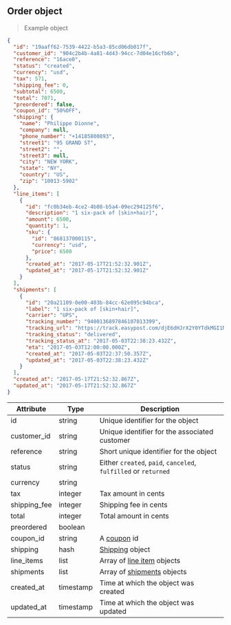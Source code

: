 ## Order object

> Example object

```json
{
  "id": "19aaff62-7539-4422-b5a3-85cd06db017f",
  "customer_id": "904c2b4b-4a81-4d43-94cc-7d04e16cfb6b",
  "reference": "16ace0",
  "status": "created",
  "currency": "usd",
  "tax": 571,
  "shipping_fee": 0,
  "subtotal": 6500,
  "total": 7071,
  "preordered": false,
  "coupon_id": "50%OFF",
  "shipping": {
    "name": "Philippe Dionne",
    "company": null,
    "phone_number": "+14185800893",
    "street1": "95 GRAND ST",
    "street2": "",
    "street3": null,
    "city": "NEW YORK",
    "state": "NY",
    "country": "US",
    "zip": "10013-5902"
  },
  "line_items": [
    {
      "id": "fc0b34eb-4ce2-4b08-b5a4-09ec294125f6",
      "description": "1 six-pack of [skin+hair]",
      "amount": 6500,
      "quantity": 1,
      "sku": {
        "id": "868137000115",
        "currency": "usd",
        "price": 6500
      },
      "created_at": "2017-05-17T21:52:32.901Z",
      "updated_at": "2017-05-17T21:52:32.901Z"
    }
  ],
  "shipments": [
    {
      "id": "20a21109-0e00-403b-84cc-62e095c94bca",
      "label": "1 six-pack of [skin+hair]",
      "carrier": "UPS",
      "tracking_number": "9400136897846107013399",
      "tracking_url": "https://track.easypost.com/djE6dHJrX2Y0YTdkMGI1NmJlNDQ1MzdhMjMzN2M2ODlmMGM2OTdm",
      "tracking_status": "delivered",
      "tracking_status_at": "2017-05-03T22:38:23.432Z",
      "eta": "2017-05-03T12:00:00.000Z",
      "created_at": "2017-05-03T22:37:50.357Z",
      "updated_at": "2017-05-03T22:38:23.432Z"
    }
  ],
  "created_at": "2017-05-17T21:52:32.867Z",
  "updated_at": "2017-05-17T21:52:32.867Z"
}
```

| Attribute  | Type     | Description |
| ---------- | -------- | ------------|
| id           | string   | Unique identifier for the object |
| customer_id  | string   | Unique identifier for the associated customer |
| reference    | string | Short unique identifier for the object |
| status       | string | Either `created`, `paid`, `canceled`, `fulfilled` or `returned` |
| currency     | string | |
| tax          | integer | Tax amount in cents |
| shipping_fee | integer | Shipping fee in cents |
| total        | integer | Total amount in cents |
| preordered   | boolean | |
| coupon_id    | string | A [coupon](#coupons) id |
| shipping     | hash | [Shipping](#shipping) object |
| line_items   | list | Array of [line item](#line-items) objects |
| shipments    | list | Array of [shipments](#shipments) objects |
| created_at   | timestamp | Time at which the object was created |
| updated_at   | timestamp | Time at which the object was updated |
